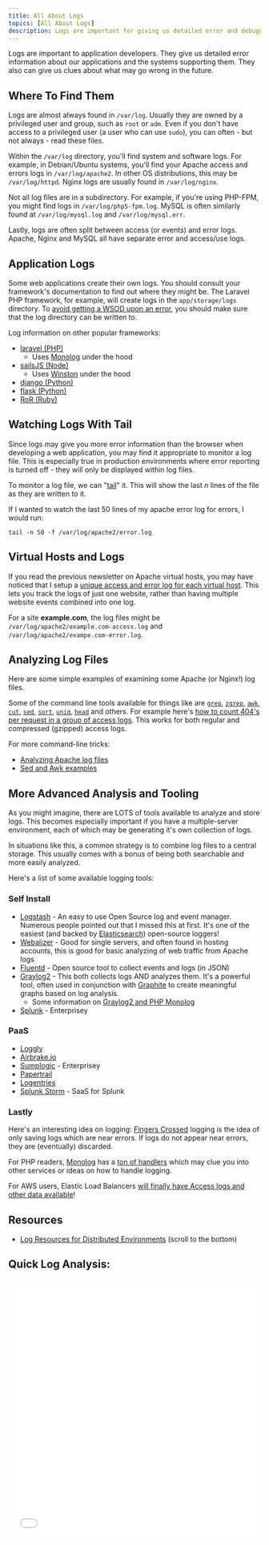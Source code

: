 ```yaml
---
title: All About Logs
topics: [All About Logs]
description: Logs are important for giving us detailed error and debugging information. Let's cover how to manage logs effectively!
---
```


Logs are important to application developers. They give us detailed error information about our applications and the systems supporting them. They also can give us clues about what may go wrong in the future.

## Where To Find Them

Logs are almost always found in `/var/log`. Usually they are owned by a privileged user and group, such as `root` or `adm`. Even if you don't have access to a privileged user (a user who can use `sudo`), you can often - but not always - read these files.

Within the `/var/log` directory, you'll find system and software logs. For example, in Debian/Ubuntu systems, you'll find your Apache access and errors logs in `/var/log/apache2`. In other OS distributions, this may be `/var/log/httpd`. Nginx logs are usually found in `/var/log/nginx`.

Not all log files are in a subdirectory. For example, if you're using PHP-FPM, you might find logs in `/var/log/php5-fpm.log`. MySQL is often similarly found at `/var/log/mysql.log` and `/var/log/mysql.err`.

Lastly, logs are often split between access (or events) and error logs. Apache, Nginx and MySQL all have separate error and access/use logs.

## Application Logs

Some web applications create their own logs. You should consult your framework's documentation to find out where they might be. The Laravel PHP framework, for example, will create logs in the `app/storage/logs` directory. To [avoid getting a WSOD upon an error](http://stackoverflow.com/questions/20678360/laravel-blank-white-screen/20682951#20682951), you should make sure that the log directory can be written to.

Log information on other popular frameworks:

* [laravel (PHP)](http://laravel.com/docs/errors#logging)
	* Uses [Monolog](https://github.com/Seldaek/monolog) under the hood
* [sailsJS (Node)](http://sailsjs.org/#!documentation/config.log)
	* Uses [Winston](https://github.com/flatiron/winston) under the hood
* [django (Python)](https://docs.djangoproject.com/en/dev/topics/logging/)
* [flask (Python)](http://flask.pocoo.org/docs/errorhandling/)
* [RoR (Ruby)](http://guides.rubyonrails.org/debugging_rails_applications.html)


## Watching Logs With Tail

Since logs may give you more error information than the browser when developing a web application, you may find it appropriate to monitor a log file. This is especially true in production environments where error reporting is turned off - they will only be displayed within log files.

To monitor a log file, we can "[tail](http://unixhelp.ed.ac.uk/CGI/man-cgi?tail)" it. This will show the last *n* lines of the file as they are written to it.

If I wanted to watch the last 50 lines of my apache error log for errors, I would run:

    tail -n 50 -f /var/log/apache2/error.log

## Virtual Hosts and Logs

If you read the previous newsletter on Apache virtual hosts, you may have noticed that I setup a [unique access and error log for each virtual host](https://gist.github.com/fideloper/2710970#file-vhost-sh-L44-L50). This lets you track the logs of just one website, rather than having multiple website events combined into one log.

For a site **example.com**, the log files might be `/var/log/apache2/example.com-access.log` and `/var/log/apache2/exampe.com-error.log`.

## Analyzing Log Files

Here are some simple examples of examining some Apache (or Nginx!) log files.

Some of the command line tools available for things like are [`grep`](http://unixhelp.ed.ac.uk/CGI/man-cgi?grep), [`zgrep`](http://unixhelp.ed.ac.uk/CGI/man-cgi?zgrep+1), [`awk`](http://www.hcs.harvard.edu/~dholland/computers/awk.html), [`cut`](http://linux.die.net/man/1/cut), [`sed`](http://www.panix.com/~elflord/unix/sed.html), [`sort`](http://unixhelp.ed.ac.uk/CGI/man-cgi?sort), [`uniq`](http://unixhelp.ed.ac.uk/CGI/man-cgi?uniq), [`head`](http://unixhelp.ed.ac.uk/CGI/man-cgi?head) and others. For example here's [how to count 404's per request in a group of access logs](http://thingelstad.com/count-404-in-group-of-access-logs/). This works for both regular and compressed (gzipped) access logs.

For more command-line tricks:

* [Analyzing Apache log files](http://www.the-art-of-web.com/system/logs/)
* [Sed and Awk examples](https://www.adayinthelifeof.nl/2010/12/11/sed-awk-examples/)

## More Advanced Analysis and Tooling

As you might imagine, there are LOTS of tools available to analyze and store logs. This becomes especially important if you have a multiple-server environment, each of which may be generating it's own collection of logs.

In situations like this, a common strategy is to combine log files to a central storage. This usually comes with a bonus of being both searchable and more easily analyzed.

Here's a list of some available logging tools:

### Self Install

* [Logstash](http://logstash.net/) - An easy to use Open Source log and event manager. Numerous people pointed out that I missed this at first. It's one of the easiest (and backed by [Elasticsearch](http://www.elasticsearch.org/)) open-source loggers!
* [Webalizer](http://www.webalizer.org/) - Good for single servers, and often found in hosting accounts, this is good for basic analyzing of web traffic from Apache logs
* [Fluentd](http://fluentd.org/) - Open source tool to collect events and logs (in JSON)
* [Graylog2](http://graylog2.org/) - This both collects logs AND analyzes them. It's a powerful tool, often used in conjunction with [Graphite](http://graphite.wikidot.com/) to create meaningful graphs based on log analysis.
	* Some information on [Graylog2 and PHP Monolog](http://jeremycook.ca/2012/10/02/turbocharging-your-logs/)
* [Splunk](http://www.splunk.com/) - Enterprisey

### PaaS

* [Loggly](https://www.loggly.com/)
* [Airbrake.io](https://airbrake.io/)
* [Sumplogic](http://www.sumologic.com/) - Enterprisey
* [Papertrail](https://papertrailapp.com/)
* [Logentries](https://logentries.com/)
* [Splunk Storm](https://www.splunkstorm.com/) - SaaS for Splunk

### Lastly

Here's an interesting idea on logging: [Fingers Crossed](http://zeroturnaround.com/rebellabs/attack-of-the-logs-consider-building-a-smarter-log-handler/) logging is the idea of only saving logs which are near errors. If logs do not appear near errors, they are (eventually) discarded.

For PHP readers, [Monolog](https://github.com/Seldaek/monolog) has a [ton of handlers](https://github.com/Seldaek/monolog/tree/master/src/Monolog/Handler) which may clue you into other services or ideas on how to handle logging.

For AWS users, Elastic Load Balancers [will finally have Access logs and other data available](http://aws.typepad.com/aws/2014/03/access-logs-for-elastic-load-balancers.html)!

## Resources

* [Log Resources for Distributed Environments](http://fideloper.com/web-app-load-balancing) (scroll to the bottom)

## Quick Log Analysis:

<iframe src="//player.vimeo.com/video/87936191" width="100%" height="517" style="width:100%" frameborder="0" webkitallowfullscreen mozallowfullscreen allowfullscreen></iframe>